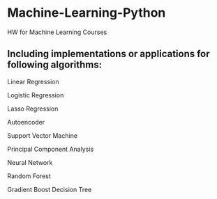 
# Machine-Learning-Python
HW for Machine Learning Courses

## Including implementations or applications for following algorithms:

Linear Regression

Logistic Regression

Lasso Regression

Autoencoder

Support Vector Machine

Principal Component Analysis

Neural Network

Random Forest

Gradient Boost Decision Tree
